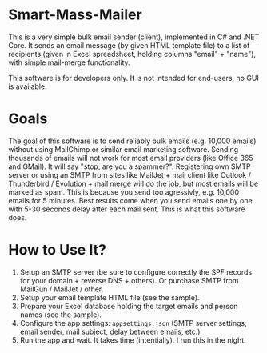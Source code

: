 # Smart-Mass-Mailer

This is a very simple bulk email sender (client), implemented in C# and .NET Core. It sends an email message (by given HTML template file) to a list of recipients (given in Excel spreadsheet, holding columns "email" + "name"), with simple mail-merge functionality.

This software is for developers only. It is not intended for end-users, no GUI is available.

# Goals

The goal of this software is to send reliably bulk emails (e.g. 10,000 emails) without using MailChimp or similar email marketing software. Sending thousands of emails will not work for most email providers (like Office 365 and GMail). It will say "stop, are you a spammer?". Registering own SMTP server or using an SMTP from sites like MailJet + mail client like Outlook / Thunderbird / Evolution + mail merge will do the job, but most emails will be marked as spam. This is because you send too agressivly, e.g. 10,000 emails for 5 minutes. Best results come when you send emails one by one with 5-30 seconds delay after each mail sent. This is what this software does.

# How to Use It?

1. Setup an SMTP server (be sure to configure correctly the SPF records for your domain + reverse DNS + others). Or purchase SMTP from MailGun / MailJet / other.
2. Setup your email template HTML file (see the sample).
3. Prepare your Excel database holding the target emails and person names (see the sample).
4. Configure the app settings: `appsettings.json` (SMTP server settings, email sender, mail subject, delay between emails, etc.)
5. Run the app and wait. It takes time (intentially). I run this in the night.
